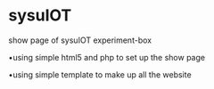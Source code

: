 sysuIOT
=======

show page of sysuIOT experiment-box

  •using simple html5 and php to set up the show page
  
  •using simple template to make up all the website
